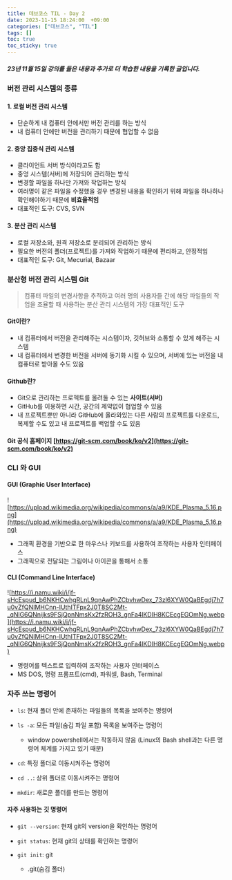 ```yaml
---
title: 데브코스 TIL - Day 2
date: 2023-11-15 18:24:00  +09:00
categories: ["데브코스", "TIL"]
tags: []
toc: true
toc_sticky: true
---
```


##### 23년 11월 15일 강의를 들은 내용과 추가로 더 학습한 내용을 기록한 글입니다.

### 버전 관리 시스템의 종류

#### 1. 로컬 버전 관리 시스템

- 단순하게 내 컴퓨터 안에서만 버전 관리를 하는 방식
- 내 컴퓨터 안에만 버전을 관리하기 때문에 협업할 수 없음

#### 2. 중앙 집중식 관리 시스템

- 클라이언트 서버 방식이라고도 함
- 중엉 시스템(서버)에 저장되어 관리하는 방식
- 변경할 파일을 하나만 가져와 작업하는 방식
- 여러명이 같은 파일을 수정했을 경우 변경된 내용을 확인하기 위해 파일을 하나하나 확인해야하기 때문에 **비효율적임**
- 대표적인 도구: CVS, SVN

#### 3. 분산 관리 시스템

- 로컬 저장소와, 원격 저장소로 분리되어 관리하는 방식
- 필요한 버전의 폴더(프로젝트)를 가져와 작업하기 때문에 편리하고, 안정적임
- 대표적인 도구: Git, Mecurial, Bazaar

### 분산형 버전 관리 시스템 Git

> 컴퓨터 파일의 변경사항을 추적하고 여러 명의 사용자들 간에 해당 파일들의 작업을 조율할 때 사용하는 분산 관리 시스템의 가장 대표적인 도구

#### Git이란?

- 내 컴퓨터에서 버전을 관리해주는 시스템이자, 깃허브와 소통할 수 있게 해주는 시스템
- 내 컴퓨터에서 변경한 버전을 서버에 동기화 시킬 수 있으며, 서버에 있는 버전을 내 컴퓨터로 받아올 수도 있음

#### Github란?

- Git으로 관리하는 프로젝트를 올려둘 수 있는 **사이트(서버)**
- GitHub를 이용하면 시간, 공간의 제약없이 협업할 수 있음
- 내 프로젝트뿐만 아니라 GitHub에 올라와있는 다른 사람의 프로젝트를 다운로드, 복제할 수도 있고 내 프로젝트를 백업할 수도 있음

#### Git 공식 홈페이지 [https://git-scm.com/book/ko/v2](https://git-scm.com/book/ko/v2)

### CLI 와 GUI

#### GUI (Graphic User Interface)

![https://upload.wikimedia.org/wikipedia/commons/a/a9/KDE_Plasma_5.16.png](https://upload.wikimedia.org/wikipedia/commons/a/a9/KDE_Plasma_5.16.png)

- 그래픽 환경을 기반으로 한 마우스나 키보드를 사용하여 조작하는 사용자 인터페이스
- 그래픽으로 전달되는 그림이나 아이콘을 통해서 소통

#### CLI (Command Line Interface)

![https://i.namu.wiki/i/jf-sHcEspud_b6NKHCwhgRLnL9qnAwPhZCbvhwDex_73zl6XYW0QaBEgdj7h7u0vZfQNIMHCnn-IUthITFpx2J0T8SC2Mt-_qNlG6QNnijks9FSjQpnNmsKx2fzROH3_gnFa4lKDIH8KCEcgEGOmNg.webp](https://i.namu.wiki/i/jf-sHcEspud_b6NKHCwhgRLnL9qnAwPhZCbvhwDex_73zl6XYW0QaBEgdj7h7u0vZfQNIMHCnn-IUthITFpx2J0T8SC2Mt-_qNlG6QNnijks9FSjQpnNmsKx2fzROH3_gnFa4lKDIH8KCEcgEGOmNg.webp)

- 명령어를 텍스트로 입력하여 조작하는 사용자 인터페이스
- MS DOS, 명령 프롬프트(cmd), 파워셀, Bash, Terminal

### 자주 쓰는 명령어

- `ls`: 현재 폴더 안에 존재하는
  파일들의 목록을 보여주는 명령어

- `ls -a`: 모든 파일(숨김 파일 포함) 목록을 보여주는 명령어

  - window powershell에서는 작동하지 않음 (Linux의 Bash shell과는 다른 명령어 체계를 가지고 있기 때문)

- `cd`: 특정 폴더로 이동시켜주는 명령어

- `cd ..`: 상위 폴더로 이동시켜주는 명령어

- `mkdir`: 새로운 폴더를 만드는 명령어

#### 자주 사용하는 깃 명령어

- `git --version`: 현재 git의 version을 확인하는 명령어

- `git status`: 현재 git의 상태를 확인하는 명령어

- `git init`: git
  - .git(숨김 폴더)

